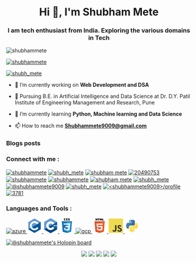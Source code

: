 <h1 align="center">Hi 👋, I'm Shubham Mete</h1>
<h3 align="center">I am tech enthusiast from India. Exploring the various domains in Tech</h3>

<p align="left"> <img src="https://komarev.com/ghpvc/?username=shubhammete&label=Profile%20views&color=0e75b6&style=flat" alt="shubhammete" /> </p>

<p align="left"> <a href="https://github.com/ryo-ma/github-profile-trophy"><img src="https://github-profile-trophy.vercel.app/?username=shubhammete" alt="shubhammete" /></a> </p>

<p align="left"> <a href="https://twitter.com/shubh_mete" target="blank"><img src="https://img.shields.io/twitter/follow/shubh_mete?logo=twitter&style=for-the-badge" alt="shubh_mete" /></a> </p>

- 🔭 I’m currently working on **Web Development and DSA**

-  🏫 Pursuing B.E. in Artificial Intelligence and Data Science at Dr. D.Y. Patil Institute of Engineering Management and Research, Pune

- 🌱 I’m currently learning **Python, Machine learning and Data Science**

- 📫 How to reach me **Shubhammete9009@gmail.com**

### Blogs posts
<!-- BLOG-POST-LIST:START -->
<!-- BLOG-POST-LIST:END -->

<h3 align="left">Connect with me :</h3>
<p align="left">
<a href="https://dev.to/shubhammete" target="blank"><img align="center" src="https://raw.githubusercontent.com/rahuldkjain/github-profile-readme-generator/master/src/images/icons/Social/devto.svg" alt="shubhammete" height="30" width="40" /></a>
<a href="https://twitter.com/shubh_mete" target="blank"><img align="center" src="https://raw.githubusercontent.com/rahuldkjain/github-profile-readme-generator/master/src/images/icons/Social/twitter.svg" alt="shubh_mete" height="30" width="40" /></a>
<a href="https://www.linkedin.com/in/shubham-mete-94788a225/" target="blank"><img align="center" src="https://raw.githubusercontent.com/rahuldkjain/github-profile-readme-generator/master/src/images/icons/Social/linked-in-alt.svg" alt="shubham mete" height="30" width="40" /></a>
<a href="https://stackoverflow.com/users/20490753" target="blank"><img align="center" src="https://raw.githubusercontent.com/rahuldkjain/github-profile-readme-generator/master/src/images/icons/Social/stack-overflow.svg" alt="20490753" height="30" width="40" /></a>
<a href="https://codesandbox.com/shubhammete" target="blank"><img align="center" src="https://raw.githubusercontent.com/rahuldkjain/github-profile-readme-generator/master/src/images/icons/Social/codesandbox.svg" alt="shubhammete" height="30" width="40" /></a>
<a href="https://kaggle.com/shubhammete" target="blank"><img align="center" src="https://raw.githubusercontent.com/rahuldkjain/github-profile-readme-generator/master/src/images/icons/Social/kaggle.svg" alt="shubhammete" height="30" width="40" /></a>
<a href="https://fb.com/shubham mete" target="blank"><img align="center" src="https://raw.githubusercontent.com/rahuldkjain/github-profile-readme-generator/master/src/images/icons/Social/facebook.svg" alt="shubham mete" height="30" width="40" /></a>
<a href="https://instagram.com/shubh_mete" target="blank"><img align="center" src="https://raw.githubusercontent.com/rahuldkjain/github-profile-readme-generator/master/src/images/icons/Social/instagram.svg" alt="shubh_mete" height="30" width="40" /></a>
<a href="https://www.hackerrank.com/@shubhammete9009" target="blank"><img align="center" src="https://raw.githubusercontent.com/rahuldkjain/github-profile-readme-generator/master/src/images/icons/Social/hackerrank.svg" alt="@shubhammete9009" height="30" width="40" /></a>
<a href="https://www.leetcode.com/shubh_mete" target="blank"><img align="center" src="https://raw.githubusercontent.com/rahuldkjain/github-profile-readme-generator/master/src/images/icons/Social/leet-code.svg" alt="shubh_mete" height="30" width="40" /></a>
<a href="https://auth.geeksforgeeks.org/user/<shubhammete9009>/profile" target="blank"><img align="center" src="https://raw.githubusercontent.com/rahuldkjain/github-profile-readme-generator/master/src/images/icons/Social/geeks-for-geeks.svg" alt="<shubhammete9009>/profile" height="30" width="40" /></a>
<a href="https://discord.gg/3781" target="blank"><img align="center" src="https://raw.githubusercontent.com/rahuldkjain/github-profile-readme-generator/master/src/images/icons/Social/discord.svg" alt="3781" height="30" width="40" /></a>
</p>

<h3 align="left">Languages and Tools :</h3>
<p align="left"> <a href="https://azure.microsoft.com/en-in/" target="_blank" rel="noreferrer"> <img src="https://www.vectorlogo.zone/logos/microsoft_azure/microsoft_azure-icon.svg" alt="azure" width="40" height="40"/> </a> </a> <a href="https://www.cprogramming.com/" target="_blank" rel="noreferrer"> <img src="https://raw.githubusercontent.com/devicons/devicon/master/icons/c/c-original.svg" alt="c" width="40" height="40"/> </a> <a href="https://www.w3schools.com/cpp/" target="_blank" rel="noreferrer"> <img src="https://raw.githubusercontent.com/devicons/devicon/master/icons/cplusplus/cplusplus-original.svg" alt="cplusplus" width="40" height="40"/> </a> <a href="https://www.w3schools.com/css/" target="_blank" rel="noreferrer"> <img src="https://raw.githubusercontent.com/devicons/devicon/master/icons/css3/css3-original-wordmark.svg" alt="css3" width="40" height="40"/> </a>  </a> <a href="https://cloud.google.com" target="_blank" rel="noreferrer"> <img src="https://www.vectorlogo.zone/logos/google_cloud/google_cloud-icon.svg" alt="gcp" width="40" height="40"/> </a> <a href="https://www.w3.org/html/" target="_blank" rel="noreferrer"> <img src="https://raw.githubusercontent.com/devicons/devicon/master/icons/html5/html5-original-wordmark.svg" alt="html5" width="40" height="40"/> </a> <a href="https://developer.mozilla.org/en-US/docs/Web/JavaScript" target="_blank" rel="noreferrer"> <img src="https://raw.githubusercontent.com/devicons/devicon/master/icons/javascript/javascript-original.svg" alt="javascript" width="40" height="40"/> </a>  <a href="https://www.python.org" target="_blank" rel="noreferrer"> <img src="https://raw.githubusercontent.com/devicons/devicon/master/icons/python/python-original.svg" alt="python" width="40" height="40"/> </a>

[![@shubhammete's Holopin board](https://holopin.me/shubhammete)](https://holopin.io/@shubhammete)

<div align="center">
<img height="180em" src="https://github-profile-summary-cards.vercel.app/api/cards/profile-details?username=Shubhammete&theme=github_dark" />
<img height="180em" src="https://github-profile-summary-cards.vercel.app/api/cards/repos-per-language?username=Shubhammete&theme=github_dark"  />
<img height="180em" src="https://github-profile-summary-cards.vercel.app/api/cards/most-commit-language?username=Shubhammete&theme=github_dark"  />
<img height="180em" src="https://github-profile-summary-cards.vercel.app/api/cards/stats?username=Shubhammete&theme=github_dark"/>
<img height="180em" src="https://github-profile-summary-cards.vercel.app/api/cards/productive-time?username=Shubhammetewho&theme=github_dark" />
</div>
<!--
<div align="center">
<img height="180em" src="https://github-profile-summary-cards.vercel.app/api/cards/profile-details?username=Shubhammeteo&theme=github_dark" />
<img height="180em" src="https://github-readme-stats.vercel.app/api?username=Shubhammete&hide=issues&count_private=true&show_icons=true&theme=calm" />
[![Top Langs](https://github-readme-stats.vercel.app/api/top-langs/?username=072arushi&layout=compact&theme=calm)](https://github.com/Gaurisha21/github-readme-stats)
</div>

